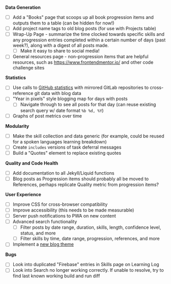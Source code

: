 **Data Generation**
- [ ] Add a "Books" page that scoops up all book progression items and outputs them to a table (can be hidden for now!)
- [ ] Add project name tags to old blog posts (for use with Projects table)
- [ ] Wrap-Up Page - summarize the time clocked towards specific skills and any progression entries completed within a certain number of days (past week?), along with a digest of all posts made.
  - [ ] Make it easy to share to social media!
- [ ] General resources page - non-progression items that are helpful resources, such as https://www.frontendmentor.io/ and other code challenge sites

**Statistics**
- [ ] Use calls to [GitHub statistics](https://docs.github.com/en/rest/reference/repos#statistics) with mirrored GitLab repositories to cross-reference git data with blog data
- [ ] "Year in pixels" style blogging map for days with posts
  - [ ] Navigate through to see all posts for that day (can reuse existing search query w/ date format `%b %d, %Y`)
- [ ] Graphs of post metrics over time

**Modularity**
- [ ] Make the skill collection and data generic (for example, could be reused for a spoken languages learning breakdown)
- [ ] Create `includes` versions of task deferral messages
- [ ] Build a "Quotes" element to replace existing quotes

**Quality and Code Health**
- [ ] Add documentation to all Jekyll/Liquid functions
- [ ] Blog posts as Progression items should probably all be moved to References, perhaps replicate Quality metric from progression items?

**User Experience**
- [ ] Improve CSS for cross-browser compatibility
- [ ] Improve accessibility (this needs to be made measurable)
- [ ] Server push notifications to PWA on new content
- [ ] Advanced search functionality
  - [ ] Filter posts by date range, duration, skills, length, confidence level, status, and more
  - [ ] Filter skills by time, date range, progression, references, and more
- [ ] Implement a [new blog theme](https://mmistakes.github.io/minimal-mistakes/)

**Bugs**
- [ ] Look into duplicated "Firebase" entries in Skills page on Learning Log
- [ ] Look into Search no longer working correctly. If unable to resolve, try to find last known working build and run diff